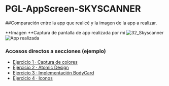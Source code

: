 # PGL-AppScreen-SKYSCANNER
##Comparación entre la app que realicé y la imagen de la app a realizar.
  
**Imagen                                                                                                **Captura de pantalla de app realizada por mi
![32_Skyscanner](https://github.com/user-attachments/assets/17474647-46dc-4a8d-ae44-63a3555522f6)        ![App realizada](https://github.com/user-attachments/assets/c2adfe5c-6c0f-4a20-9f14-9b79fa330c8b)

### Accesos directos a secciones (ejemplo)
- [Ejercicio 1 · Captura de colores](../ejercicios/Ejercicio1.md#utiliza-alguna-herramienta-para-obtener-el-código-de-cada-color)
- [Ejercicio 2 · Atomic Design](../ejercicios/Ejercicio2.md#2-basándote-en-el-principio-de-atomic-design-explica-cómo-has-organizado-los)
- [Ejercicio 3 · Implementación BodyCard](../ejercicios/Ejercicio3.md#3-explica-apoyándote-en-el-código-como-has-realizado-la-implementación-de-algún)
- [Ejercicio 4 · Iconos](../ejercicios/Ejercicio4.md#-4-indica-en-una-tabla-cuáles-han-sido-los-iconos-que-has-incorporado-a-tu-proyecto-y)
